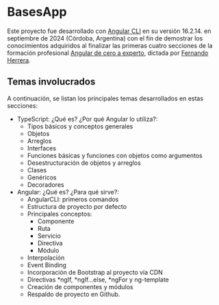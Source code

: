 # BasesApp

Este proyecto fue desarrollado con [Angular CLI](https://github.com/angular/angular-cli) en su versión 16.2.14. en septiembre de 2024 (Córdoba, Argentina) con el fin de demostrar los conocimientos adquiridos al finalizar las primeras cuatro secciones de la formación profesional [Angular de cero a experto](https://www.udemy.com/course/angular-fernando-herrera/), dictada por [Fernando Herrera](https://fernando-herrera.com).

## Temas involucrados

A continuación, se listan los principales temas desarrollados en estas secciones:

- TypeScript: ¿Qué es? ¿Por qué Angular lo utiliza?:
  - Tipos básicos y conceptos generales
  - Objetos
  - Arreglos
  - Interfaces
  - Funciones básicas y funciones con objetos como argumentos
  - Desestructuración de objetos y arreglos
  - Clases
  - Genéricos
  - Decoradores
- Angular: ¿Qué es? ¿Para qué sirve?:
  - AngularCLI: primeros comandos
  - Estructura de proyecto por defecto
  - Principales conceptos:
    - Componente
    - Ruta
    - Servicio
    - Directiva
    - Módulo
  - Interpolación
  - Event Binding
  - Incorporación de Bootstrap al proyecto vía CDN
  - Directivas *ngIf, *ngIf...else, *ngFor y ng-template
  - Creación de componentes y módulos
  - Respaldo de proyecto en Github.
